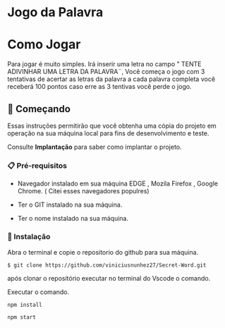 # Jogo da Palavra



# Como Jogar

Para jogar é muito simples. Irá inserir uma letra no campo  " TENTE ADIVINHAR UMA LETRA DA PALAVRA¨, Você começa o jogo com 3 tentativas de acertar as letras da palavra a cada palavra completa você receberá 100 pontos caso erre as 3 tentivas você perde o jogo.



## 🚀 Começando 

Essas instruções permitirão que você obtenha uma cópia do projeto em operação na sua máquina local para fins de desenvolvimento e teste.

Consulte **Implantação** para saber como implantar o projeto.


### 📋 Pré-requisitos

- Navegador instalado em sua máquina EDGE , Mozila Firefox , Google Chrome. ( Citei esses navegadores populres) 

- Ter o GIT instalado na sua máquina.

- Ter o nome instalado na sua máquina.



### 🔧 Instalação

 Abra o terminal e copie o repositorio do github para sua máquina.
 

```
$ git clone https://github.com/viniciusnunhez27/Secret-Word.git

```
após clonar o repositório  executar no terminal do Vscode o comando.

Executar o comando.

```
npm install

```

```
npm start

```



